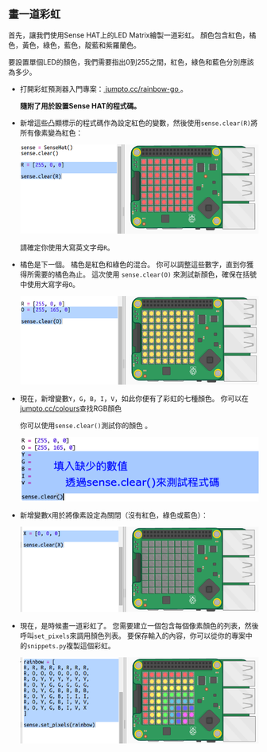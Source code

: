 ## 畫一道彩虹

首先，讓我們使用Sense HAT上的LED Matrix繪製一道彩虹。 顏色包含紅色，橘色，黃色，綠色，藍色，靛藍和紫羅蘭色。

要設置單個LED的顏色，我們需要指出0到255之間，紅色，綠色和藍色分別應該為多少。

+ 打開彩虹預測器入門專案：<a href="http://jumpto.cc/rainbow-go" target="_blank"> jumpto.cc/rainbow-go </a> 。
    
    **隨附了用於設置Sense HAT的程式碼。**

+ 新增這些凸顯標示的程式碼作為設定紅色的變數，然後使用`sense.clear(R)`將所有像素變為紅色：
    
    ![螢幕截圖](images/rainbow-red.png)
    
    請確定你使用大寫英文字母`R`。

+ 橘色是下一個。 橘色是紅色和綠色的混合。 你可以調整這些數字，直到你獲得所需要的橘色為止。 這次使用 `sense.clear(O)` 來測試新顏色，確保在括號中使用大寫字母`O`。
    
    ![截圖](images/rainbow-orange.png)

+ 現在，新增變數`Y`，`G`，`B`，`I`，`V`，如此你便有了彩虹的七種顏色。 你可以在<a href="http://jumpto.cc/colours" target="_blank">jumpto.cc/colours</a>查找RGB顏色
    
    你可以使用`sense.clear()`測試你的顏色 。
    
    ![截圖](images/rainbow-colours.png)

+ 新增變數`X`用於將像素設定為關閉（沒有紅色，綠色或藍色）：
    
    ![截圖](images/rainbow-off.png)

+ 現在，是時候畫一道彩虹了。 您需要建立一個包含每個像素顏色的列表，然後呼叫`set_pixels`來調用顏色列表。 要保存輸入的內容，你可以從你的專案中的`snippets.py`複製這個彩虹。
    
    ![截圖](images/rainbow-rainbow.png)